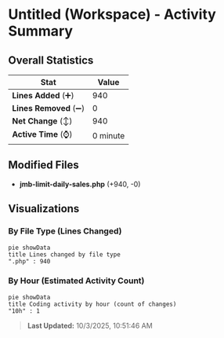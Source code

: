 # Untitled (Workspace) - Activity Summary 

## Overall Statistics

| Stat                   | Value                                                             |
| ---------------------- | ----------------------------------------------------------------- |
| **Lines Added** (➕)   | 940                                          |
| **Lines Removed** (➖) | 0                                        |
| **Net Change** (↕)    | 940                |
| **Active Time** (⌚)   | 0 minute |


## Modified Files
- **jmb-limit-daily-sales.php** (+940, -0)

## Visualizations

### By File Type (Lines Changed)

```mermaid
pie showData
title Lines changed by file type
".php" : 940
```

### By Hour (Estimated Activity Count)

```mermaid
pie showData
title Coding activity by hour (count of changes)
"10h" : 1
```


> **Last Updated:** 10/3/2025, 10:51:46 AM